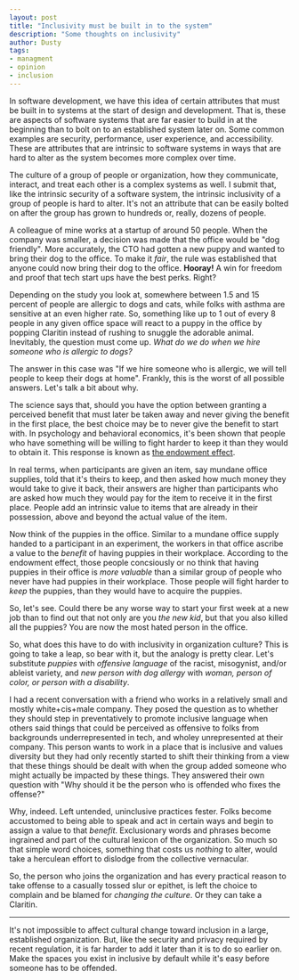```yaml
---
layout: post
title: "Inclusivity must be built in to the system"
description: "Some thoughts on inclusivity"
author: Dusty
tags:
- managment
- opinion
- inclusion
---
```


In software development, we have this idea of certain attributes that must
be built in to systems at the start of design and development. That is,
these are aspects of software systems that are far easier to build in at the 
beginning than to bolt on to an established system later on. Some common
examples are security, performance, user experience, and accessibility.
These are attributes that are intrinsic to software systems in ways that are
hard to alter as the system becomes more complex over time. 

The culture of a group of people or organization, how they communicate,
interact, and treat each other is a complex systems as well. I submit that,
like the intrinsic security of a software system, the intrinsic inclusivity
of a  group of people is hard to alter. It's not an attribute that can be
easily bolted on after the group has grown to hundreds or, really, dozens
of people.

A colleague of mine works at a startup of around 50 people. When the company
was smaller, a decision was made that the office would be "dog friendly".
More accurately, the CTO had gotten a new puppy and wanted to bring their
dog to the office. To make it _fair_, the rule was established that anyone
could now bring their dog to the office. **Hooray!** A win for freedom and
proof that tech start ups have the best perks. Right?

Depending on the study you look at, somewhere between 1.5 and 15 percent of
people are allergic to dogs and cats, while folks with asthma are sensitive
at an even higher rate. So, something like up to 1 out of every 8 people in
any given office space will react to a puppy in the office by popping
Claritin instead of rushing to snuggle the adorable animal. Inevitably, the
question must come up. _What do we do when we hire someone who is allergic
to dogs?_

The answer in this case was "If we hire someone who is allergic, we will
tell people to keep their dogs at home". Frankly, this is the worst of all
possible answers. Let's talk a bit about why.

The science says that, should you have the option between granting a
perceived benefit that must later be taken away and never giving the benefit
in the first place, the best choice may be to never give the benefit to
start with. In psychology and behavioral economics, it's been shown that
people who have something will be willing to fight harder to keep it than
they would to obtain it. This response is known as [the endowment effect](https://en.wikipedia.org/wiki/Endowment_effect).

In real terms, when participants are given an item, say mundane office
supplies, told that it's theirs to keep, and then asked how much money they
would take to give it back, their answers are higher than participants who
are asked how much they would pay for the item to receive it in the first
place. People add an intrinsic value to items that are already in their
possession, above and beyond the actual value of the item.

Now think of the puppies in the office. Similar to a mundane office supply
handed to a participant in an experiment, the workers in that office ascribe
a value to the _benefit_ of having puppies in their workplace. According to
the endowment effect, those people concsiously or no think that having puppies
in their office is _more valuable_ than a similar group of people who never
have had puppies in their workplace. Those people will fight harder to _keep_
the puppies, than they would have to acquire the puppies.

So, let's see. Could there be any worse way to start your first week at
a new job than to find out that not only are you _the new kid_, but that you
also killed all the puppies? You are now the most hated person in the
office.

So, what does this have to do with inclusivity in organization culture?
This is going to take a leap, so bear with it, but the analogy is pretty
clear. Let's substitute _puppies_ with _offensive language_ of the racist,
misogynist, and/or ableist variety, and _new person with dog allergy_ with
_woman, person of color, or person with a disability_.

I had a recent conversation with a friend who works in a relatively small
and mostly white+cis+male company. They posed the question as to whether
they should step in preventatively to promote inclusive language when
others said things that could be perceived as offensive to folks from
backgrounds underrepresented in tech, and wholey unrepresented at their
company. This person wants to work in a place that is inclusive and values
diversity but they had only recently started to shift their thinking from
a view that these things should be dealt with when the group added someone
who might actually be impacted by these things. They answered their own
question with "Why should it be the person who is offended who fixes the
offense?"

Why, indeed. Left untended, uninclusive practices fester. Folks become
accustomed to being able to speak and act in certain ways and begin to
assign a value to that _benefit_. Exclusionary words and phrases become
ingrained and part of the cultural lexicon of the organization. So much so
that simple word choices, something that costs us _nothing_ to alter,
would take a herculean effort to dislodge from the collective vernacular.

So, the person who joins the organization and has every practical reason
to take offense to a casually tossed slur or epithet, is left the choice
to complain and be blamed for _changing the culture_. Or they can take a
Claritin.

---

It's not impossible to affect cultural change toward inclusion in a large,
established organization. But, like the security and privacy required by
recent regulation, it is far harder to add it later than it is to do so
earlier on. Make the spaces you exist in inclusive by default while it's
easy before someone has to be offended.

